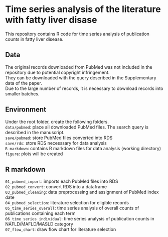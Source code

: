 # Time series analysis of the literature with fatty liver disase  
This repository contains R code for time series analysis of publication counts in fatty liver disease.  

## Data
The original records downloaded from PubMed was not included in the repository due to potential copyright infringement.     
They can be downloaded with the query described in the Supplementary data of the paper.  
Due to the large number of records, it is necessary to download records into smaller batches.  

## Environment
Under the root folder, create the following folders.  
```data/pubmed```: place all downloaded PubMed files. The search query is described in the manuscript.  
```save/pubmed```: store PubMed files converted into RDS    
```save/rds```: store RDS necesssary for data analysis  
```R markdown```: contains R markdown files for data analysis (working directory)  
```figure```: plots will be created  

## R markdown
```01_pubmed_import```: imports each PubMed files into RDS  
```02_pubmed_convert```: convert RDS into a dataframe  
```03_pubmed_cleaning```: data preprocessing and assignment of PubMed index date  
```04_pubmed_selection```: literature selection for eligible records  
```05_time_series_overall```: time series analysis of overall counts of publications containing each term  
```06_time_series_individual```: time series analysis of publication counts in NAFLD/MAFLD/MASLD category  
```07_flow_chart```: draw flow chart for literature selection  
